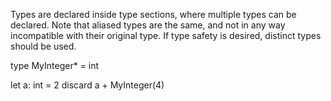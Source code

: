 Types are declared inside type sections, where multiple types can be declared. Note that aliased types are the same, and not in any way incompatible with their original type. If type safety is desired, distinct types should be used.

type
  MyInteger* = int

let a: int = 2
discard a + MyInteger(4)